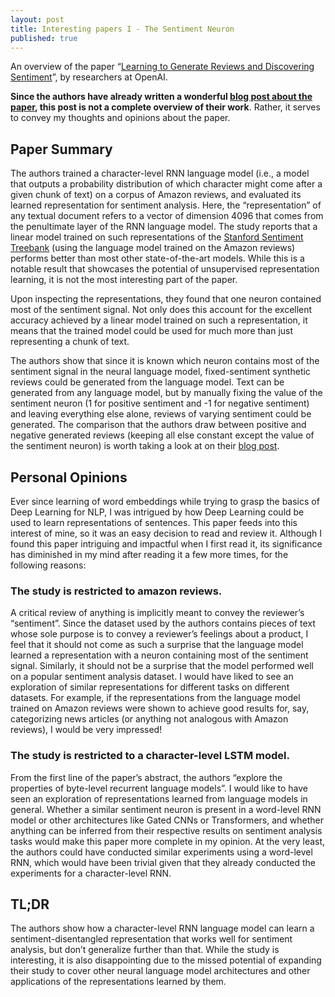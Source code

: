 ```yaml
---
layout: post
title: Interesting papers I - The Sentiment Neuron
published: true
---
```


An overview of the paper “[Learning to Generate Reviews and Discovering Sentiment](https://arxiv.org/abs/1704.01444)”, by researchers at OpenAI.
<!--break-->
**Since the authors have already written a wonderful [blog post about the paper](https://openai.com/blog/unsupervised-sentiment-neuron/), this post is not a complete overview of their work**. Rather, it serves to convey my thoughts and opinions about the paper.

## Paper Summary
The authors trained a character-level RNN language model (i.e., a model that outputs a probability distribution of which character might come after a given chunk of text) on a corpus of Amazon reviews, and evaluated its learned representation for sentiment analysis. Here, the “representation” of any textual document refers to a vector of dimension 4096 that comes from the penultimate layer of the RNN language model. The study reports that a linear model trained on such representations of the [Stanford Sentiment Treebank](https://nlp.stanford.edu/sentiment/treebank.html) (using the language model trained on the Amazon reviews) performs better than most other state-of-the-art models. While this is a notable result that showcases the potential of unsupervised representation learning, it is not the most interesting part of the paper.

  

Upon inspecting the representations, they found that one neuron contained most of the sentiment signal. Not only does this account for the excellent accuracy achieved by a linear model trained on such a representation, it means that the trained model could be used for much more than just representing a chunk of text.

  

The authors show that since it is known which neuron contains most of the sentiment signal in the neural language model, fixed-sentiment synthetic reviews could be generated from the language model. Text can be generated from any language model, but by manually fixing the value of the sentiment neuron (1 for positive sentiment and -1 for negative sentiment) and leaving everything else alone, reviews of varying sentiment could be generated. The comparison that the authors draw between positive and negative generated reviews (keeping all else constant except the value of the sentiment neuron) is worth taking a look at on their [blog post](https://openai.com/blog/unsupervised-sentiment-neuron/).

## Personal Opinions
Ever since learning of word embeddings while trying to grasp the basics of Deep Learning for NLP, I was intrigued by how Deep Learning could be used to learn representations of sentences. This paper feeds into this interest of mine, so it was an easy decision to read and review it. Although I found this paper intriguing and impactful when I first read it, its significance has diminished in my mind after reading it a few more times, for the following reasons:

### The study is restricted to amazon reviews. 
A critical review of anything is implicitly meant to convey the reviewer’s “sentiment”. Since the dataset used by the authors contains pieces of text whose sole purpose is to convey a reviewer’s feelings about a product, I feel that it should not come as such a surprise that the language model learned a representation with a neuron containing most of the sentiment signal. Similarly, it should not be a surprise that the model performed well on a popular sentiment analysis dataset. I would have liked to see an exploration of similar representations for different tasks on different datasets. For example, if the representations from the language model trained on Amazon reviews were shown to achieve good results for, say, categorizing news articles (or anything not analogous with Amazon reviews), I would be very impressed!

### The study is restricted to a character-level LSTM model.
From the first line of the paper’s abstract, the authors “explore the properties of byte-level recurrent language models”. I would like to have seen an exploration of representations learned from language models in general. Whether a similar sentiment neuron is present in a word-level RNN model or other architectures like Gated CNNs or Transformers, and whether anything can be inferred from their respective results on sentiment analysis tasks would make this paper more complete in my opinion. At the very least, the authors could have conducted similar experiments using a word-level RNN, which would have been trivial given that they already conducted the experiments for a character-level RNN.

## TL;DR
The authors show how a character-level RNN language model can learn a sentiment-disentangled representation that works well for sentiment analysis, but don’t generalize further than that. While the study is interesting, it is also disappointing due to the missed potential of expanding their study to cover other neural language model architectures and other applications of the representations learned by them.